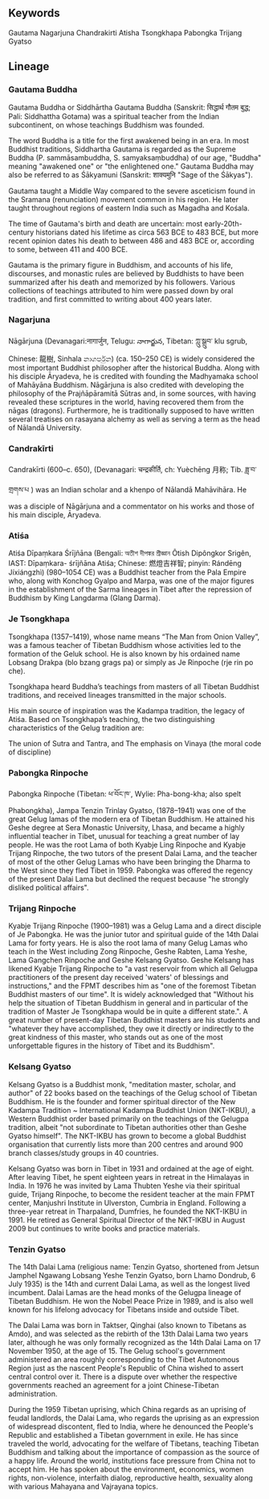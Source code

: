 Keywords
--------

Gautama Nagarjuna Chandrakirti Atisha Tsongkhapa Pabongka Trijang Gyatso

Lineage
-------

### Gautama Buddha
Gautama Buddha or Siddhārtha Gautama Buddha (Sanskrit: सिद्धार्थ गौतम बुद्ध; Pali: Siddhattha Gotama) was a spiritual teacher from the Indian subcontinent, on whose teachings Buddhism was founded. 

The word Buddha is a title for the first awakened being in an era. In most Buddhist traditions, Siddhartha Gautama is regarded as the Supreme Buddha (P. sammāsambuddha, S. samyaksaṃbuddha) of our age, "Buddha" meaning "awakened one" or "the enlightened one." Gautama Buddha may also be referred to as Śākyamuni (Sanskrit: शाक्यमुनि "Sage of the Śākyas").

Gautama taught a Middle Way compared to the severe asceticism found in the Sramana (renunciation) movement common in his region. He later taught throughout regions of eastern India such as Magadha and Kośala. 

The time of Gautama's birth and death are uncertain: most early-20th-century historians dated his lifetime as circa 563 BCE to 483 BCE, but more recent opinion dates his death to between 486 and 483 BCE or, according to some, between 411 and 400 BCE. 

Gautama is the primary figure in Buddhism, and accounts of his life, discourses, and monastic rules are believed by Buddhists to have been summarized after his death and memorized by his followers. Various collections of teachings attributed to him were passed down by oral tradition, and first committed to writing about 400 years later.

### Nagarjuna
Nāgārjuna (Devanagari:नागार्जुन, Telugu: నాగార్జున, Tibetan: ཀླུ་སྒྲུབ་ klu sgrub, Chinese: 龍樹, Sinhala නාගර්පුන) (ca. 150–250 CE) is widely considered the most important Buddhist philosopher after the historical Buddha. Along with his disciple Āryadeva, he is credited with founding the Madhyamaka school of Mahāyāna Buddhism. Nāgārjuna is also credited with developing the philosophy of the Prajñāpāramitā Sūtras and, in some sources, with having revealed these scriptures in the world, having recovered them from the nāgas (dragons). Furthermore, he is traditionally supposed to have written several treatises on rasayana alchemy as well as serving a term as the head of Nālandā University.

### Candrakīrti
Candrakīrti (600–c. 650), (Devanagari: चन्द्रकीर्ति, ch: Yuèchēng 月称; Tib. ཟླ་བ་གྲགས་པ ) was an Indian scholar and a khenpo of Nālandā Mahāvihāra. He was a disciple of Nāgārjuna and a commentator on his works and those of his main disciple, Āryadeva.

### Atiśa
Atiśa Dīpaṃkara Śrījñāna (Bengali: অতীশ দীপঙ্কর শ্রীজ্ঞান Ôtish Dipôngkor Srigên, IAST: Dīpaṃkara- śrījñāna Atiśa; Chinese: 燃燈吉祥智; pinyin: Rándēng Jíxiángzhì) (980–1054 CE) was a Buddhist teacher from the Pala Empire who, along with Konchog Gyalpo and Marpa, was one of the major figures in the establishment of the Sarma lineages in Tibet after the repression of Buddhism by King Langdarma (Glang Darma).

### Je Tsongkhapa
Tsongkhapa (1357–1419), whose name means “The Man from Onion Valley”, was a famous teacher of Tibetan Buddhism whose activities led to the formation of the Geluk school. He is also known by his ordained name Lobsang Drakpa (blo bzang grags pa) or simply as Je Rinpoche (rje rin po che).

Tsongkhapa heard Buddha’s teachings from masters of all Tibetan Buddhist traditions, and received lineages transmitted in the major schools. 

His main source of inspiration was the Kadampa tradition, the legacy of Atiśa. Based on Tsongkhapa’s teaching, the two distinguishing characteristics of the Gelug tradition are:

The union of Sutra and Tantra, and
The emphasis on Vinaya (the moral code of discipline)

### Pabongka Rinpoche
Pabongka Rinpoche (Tibetan: ཕ་བོང་ཁ་, Wylie: Pha-bong-kha; also spelt Phabongkha), Jampa Tenzin Trinlay Gyatso, (1878–1941) was one of the great Gelug lamas of the modern era of Tibetan Buddhism. He attained his Geshe degree at Sera Monastic University, Lhasa, and became a highly influential teacher in Tibet, unusual for teaching a great number of lay people. He was the root Lama of both Kyabje Ling Rinpoche and Kyabje Trijang Rinpoche, the two tutors of the present Dalai Lama, and the teacher of most of the other Gelug Lamas who have been bringing the Dharma to the West since they fled Tibet in 1959. Pabongka was offered the regency of the present Dalai Lama but declined the request because "he strongly disliked political affairs". 

### Trijang Rinpoche
Kyabje Trijang Rinpoche (1900–1981) was a Gelug Lama and a direct disciple of Je Pabongka. He was the junior tutor and spiritual guide of the 14th Dalai Lama for forty years. He is also the root lama of many Gelug Lamas who teach in the West including Zong Rinpoche, Geshe Rabten, Lama Yeshe, Lama Gangchen Rinpoche and Geshe Kelsang Gyatso. Geshe Kelsang has likened Kyabje Trijang Rinpoche to "a vast reservoir from which all Gelugpa practitioners of the present day received 'waters' of blessings and instructions," and the FPMT describes him as "one of the foremost Tibetan Buddhist masters of our time". It is widely acknowledged that "Without his help the situation of Tibetan Buddhism in general and in particular of the tradition of Master Je Tsongkhapa would be in quite a different state.". A great number of present-day Tibetan Buddhist masters are his students and "whatever they have accomplished, they owe it directly or indirectly to the great kindness of this master, who stands out as one of the most unforgettable figures in the history of Tibet and its Buddhism". 

### Kelsang Gyatso
Kelsang Gyatso is a Buddhist monk, "meditation master, scholar, and author" of 22 books based on the teachings of the Gelug school of Tibetan Buddhism. He is the founder and former spiritual director of the New Kadampa Tradition ~ International Kadampa Buddhist Union (NKT-IKBU), a Western Buddhist order based primarily on the teachings of the Gelugpa tradition, albeit "not subordinate to Tibetan authorities other than Geshe Gyatso himself". The NKT-IKBU has grown to become a global Buddhist organisation that currently lists more than 200 centres and around 900 branch classes/study groups in 40 countries. 

Kelsang Gyatso was born in Tibet in 1931 and ordained at the age of eight. After leaving Tibet, he spent eighteen years in retreat in the Himalayas in India. In 1976 he was invited by Lama Thubten Yeshe via their spiritual guide, Trijang Rinpoche, to become the resident teacher at the main FPMT center, Manjushri Institute in Ulverston, Cumbria in England. Following a three-year retreat in Tharpaland, Dumfries, he founded the NKT-IKBU in 1991. He retired as General Spiritual Director of the NKT-IKBU in August 2009 but continues to write books and practice materials.

### Tenzin Gyatso
The 14th Dalai Lama (religious name: Tenzin Gyatso, shortened from Jetsun Jamphel Ngawang Lobsang Yeshe Tenzin Gyatso, born Lhamo Dondrub, 6 July 1935) is the 14th and current Dalai Lama, as well as the longest lived incumbent. Dalai Lamas are the head monks of the Gelugpa lineage of Tibetan Buddhism. He won the Nobel Peace Prize in 1989, and is also well known for his lifelong advocacy for Tibetans inside and outside Tibet.

The Dalai Lama was born in Taktser, Qinghai (also known to Tibetans as Amdo), and was selected as the rebirth of the 13th Dalai Lama two years later, although he was only formally recognized as the 14th Dalai Lama on 17 November 1950, at the age of 15. The Gelug school's government administered an area roughly corresponding to the Tibet Autonomous Region just as the nascent People's Republic of China wished to assert central control over it. There is a dispute over whether the respective governments reached an agreement for a joint Chinese-Tibetan administration.

During the 1959 Tibetan uprising, which China regards as an uprising of feudal landlords, the Dalai Lama, who regards the uprising as an expression of widespread discontent, fled to India, where he denounced the People's Republic and established a Tibetan government in exile. He has since traveled the world, advocating for the welfare of Tibetans, teaching Tibetan Buddhism and talking about the importance of compassion as the source of a happy life. Around the world, institutions face pressure from China not to accept him. He has spoken about the environment, economics, women rights, non-violence, interfaith dialog, reproductive health, sexuality along with various Mahayana and Vajrayana topics.
